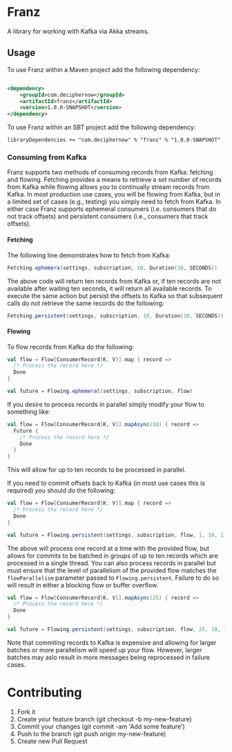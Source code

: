 # Franz

A library for working with Kafka via Akka streams.

## Usage

To use Franz within a Maven project add the following dependency:

```xml

<dependency>
    <groupId>com.deciphernow</groupId>
    <artifactId>franz</artifactId>
    <version>1.0.0-SNAPSHOT</version>
</dependency>

```

To use Franz within an SBT project add the following dependency:

```sbtshell
libraryDependencies += "com.deciphernow" % "franz" % "1.0.0-SNAPSHOT"
```

### Consuming from Kafka

Franz supports two methods of consuming records from Kafka: fetching and flowing. Fetching provides a means to retrieve a set number of records from Kafka while flowing allows you to continually stream records from Kafka. In most production use cases, you will be flowing from Kafka, but in a limited set of cases (e.g., testing) you simply need to fetch from Kafka. In either case Franz supports ephemeral consumers (i.e. consumers that do not track offsets) and persistent consumers (i.e., consumers that track offsets).

#### Fetching

The following line demonstrates how to fetch from Kafka:

```scala
Fetching.ephemera(settings, subscription, 10, Duration(10, SECONDS))
```

The above code will return ten records from Kafka or, if ten records are not available after waiting ten seconds, it will return all available records.  To execute the same action but persist the offsets to Kafka so that subsequent calls do not retrieve the same records do the following:

```scala
Fetching.persistent(settings, subscription, 10, Duration(10, SECONDS))
```

#### Flowing

To flow records from Kafka do the following:

```scala
val flow = Flow[ConsumerRecord[K, V]].map { record =>
  /* Process the record here */
  Done
}

val future = Flowing.ephemeral(settings, subscription, flow)
```

If you desire to process records in parallel simply modify your flow to something like:

```scala
val flow = Flow[ConsumerRecord[K, V]].mapAsync(10) { record =>
  Future {
    /* Process the record here */
    Done
  }
}
```

This will allow for up to ten records to be processed in parallel.

If you need to commit offsets back to Kafka (in most use cases this is required) you should do the following:

```scala
val flow = Flow[ConsumerRecord[K, V]].map { record =>
  /* Process the record here */
  Done
}

val future = Flowing.persistent(settings, subscription, flow, 1, 10, 1)
```

The above will process one record at a time with the provided flow, but allows for commits to be batched in groups of up to ten records which are processed in a single thread. You can also process records in parallel but must ensure that the level of parallelism of the provided flow matches the `flowParallelism` parameter passed to `Flowing.persistent`. Failure to do so will result in either a blocking flow or buffer overflow.


```scala
val flow = Flow[ConsumerRecord[K, V]].mapAsync(25) { record =>
  /* Process the record here */
  Done
}

val future = Flowing.persistent(settings, subscription, flow, 25, 10, 1)
```

Note that commiting records to Kafka is expensive and allowing for larger batches or more parallelism will speed up your flow. However, larger batches may aslo result in more messages being reprocessed in failure cases.

# Contributing

1. Fork it
1. Create your feature branch (git checkout -b my-new-feature)
1. Commit your changes (git commit -am 'Add some feature')
1. Push to the branch (git push origin my-new-feature)
1. Create new Pull Request
